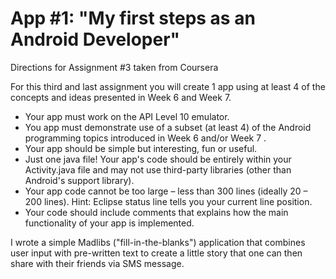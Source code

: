 App #1: "My first steps as an Android Developer"
======================
Directions for Assignment #3 taken from Coursera

For this third and last assignment you will create 1 app using at least 4 of the concepts and ideas presented in Week 6 and Week 7.

* Your app must work on the API Level 10 emulator.
* You app must demonstrate use of a subset (at least 4) of the Android programming topics introduced in Week 6 and/or Week 7 .
* Your app should be simple but interesting, fun or useful.
* Just one java file! Your app's code should be entirely within your Activity.java file and may not use third-party libraries (other than Android's support library).
* Your app code cannot be too large – less than 300 lines (ideally 20 – 200 lines). Hint: Eclipse status line tells you your current line position.
* Your code should include comments that explains how the main functionality of your app is implemented.

I wrote a simple Madlibs ("fill-in-the-blanks") application that combines user input with pre-written text to create a little story that one can then share with their friends via SMS message.